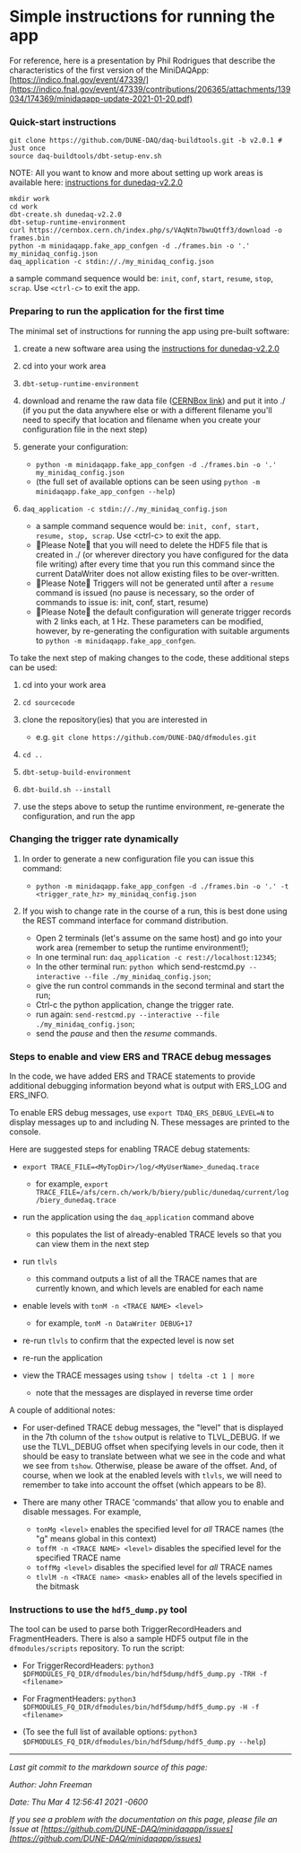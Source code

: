 # Simple instructions for running the app
For reference, here is a presentation by Phil Rodrigues that describe the characteristics of the first version of the MiniDAQApp:  [https://indico.fnal.gov/event/47339/](https://indico.fnal.gov/event/47339/contributions/206365/attachments/139034/174369/minidaqapp-update-2021-01-20.pdf)

### Quick-start instructions
```
git clone https://github.com/DUNE-DAQ/daq-buildtools.git -b v2.0.1 # Just once
source daq-buildtools/dbt-setup-env.sh
```
NOTE: 
All you want to know and more about setting up work areas is available here: [instructions for dunedaq-v2.2.0](https://github.com/DUNE-DAQ/appfwk/wiki/Compiling-and-running-under-v2.2.0)
```
mkdir work
cd work
dbt-create.sh dunedaq-v2.2.0
dbt-setup-runtime-environment
curl https://cernbox.cern.ch/index.php/s/VAqNtn7bwuQtff3/download -o frames.bin
python -m minidaqapp.fake_app_confgen -d ./frames.bin -o '.' my_minidaq_config.json
daq_application -c stdin://./my_minidaq_config.json
```
a sample command sequence would be: `init`, `conf`, `start`, `resume`, `stop`, `scrap`. Use `<ctrl-c>` to exit the app.

### Preparing to run the application for the first time

The minimal set of instructions for running the app using pre-built software:


1. create a new software area using the [instructions for dunedaq-v2.2.0](https://github.com/DUNE-DAQ/appfwk/wiki/Compiling-and-running-under-v2.2.0)


1. cd into your work area


1. `dbt-setup-runtime-environment`


1. download and rename the raw data file ([CERNBox link](https://cernbox.cern.ch/index.php/s/VAqNtn7bwuQtff3/download)) and put it into ./ (if you put the data anywhere else or with a different filename you'll need to specify that location and filename when you create your configuration file in the next step)


1. generate your configuration: 
    * `python -m minidaqapp.fake_app_confgen -d ./frames.bin -o '.' my_minidaq_config.json`
    * (the full set of available options can be seen using `python -m minidaqapp.fake_app_confgen --help`)


1. `daq_application -c stdin://./my_minidaq_config.json`
    * a sample command sequence would be: `init, conf, start, resume, stop, scrap`.  Use &lt;ctrl-c&gt; to exit the app.
    * &#x1F538;Please Note&#x1F538; that you will need to delete the HDF5 file that is created in ./ (or wherever directory you have configured for the data file writing) after every time that you run this command since the current DataWriter does not allow existing files to be over-written.
    * &#x1F538;Please Note&#x1F538; Triggers will not be generated until after a `resume` command is issued (no pause is necessary, so the order of commands to issue is: init, conf, start, resume)
    * &#x1F538;Please Note&#x1F538; the default configuration will generate trigger records with 2 links each, at 1 Hz.  These parameters can be modified, however, by re-generating the configuration with suitable arguments to `python -m minidaqapp.fake_app_confgen`.

To take the next step of making changes to the code, these additional steps can be used:


1. cd into your work area


1. `cd sourcecode`


1. clone the repository(ies) that you are interested in
    * e.g. `git clone https://github.com/DUNE-DAQ/dfmodules.git`


1. `cd ..`


1. `dbt-setup-build-environment`


1. `dbt-build.sh --install`


1. use the steps above to setup the runtime environment, re-generate the configuration, and run the app

### Changing the trigger rate dynamically



1. In order to generate a new configuration file you can issue this command:
    * `python -m minidaqapp.fake_app_confgen -d ./frames.bin -o '.' -t <trigger_rate_hz> my_minidaq_config.json`


1. If you wish to change rate in the course of a run, this is best done using the REST command interface for command distribution.
    * Open 2 terminals (let's assume on the same host) and go into your work area (remember to setup the runtime environment!); 
    * In one terminal run: `daq_application -c rest://localhost:12345`;
    * In the other terminal run: `python `which send-restcmd.py` --interactive --file ./my_minidaq_config.json`;
    * give the run control commands in the second terminal and start the run;
    * Ctrl-c the python application, change the trigger rate.
    * run again: ```send-restcmd.py --interactive --file ./my_minidaq_config.json```;
    * send the *pause* and then the *resume* commands.

### Steps to enable and view ERS and TRACE debug messages 

In the code, we have added ERS and TRACE statements to provide additional debugging information beyond what is output with ERS_LOG and ERS_INFO.  

To enable ERS debug messages, use `export TDAQ_ERS_DEBUG_LEVEL=N` to display messages up to and including N.  These messages are printed to the console.

Here are suggested steps for enabling TRACE debug statements:

* `export TRACE_FILE=<MyTopDir>/log/<MyUserName>_dunedaq.trace`
    * for example, `export TRACE_FILE=/afs/cern.ch/work/b/biery/public/dunedaq/current/log/biery_dunedaq.trace`

* run the application using the `daq_application` command above
    * this populates the list of already-enabled TRACE levels so that you can view them in the next step

* run `tlvls`
    * this command outputs a list of all the TRACE names that are currently known, and which levels are enabled for each name

* enable levels with `tonM -n <TRACE NAME> <level>`
    * for example, `tonM -n DataWriter DEBUG+17`

* re-run `tlvls` to confirm that the expected level is now set

* re-run the application

* view the TRACE messages using `tshow | tdelta -ct 1 | more`
    * note that the messages are displayed in reverse time order

A couple of additional notes:

* For user-defined TRACE debug messages, the "level" that is displayed in the 7th column of the `tshow` output is relative to TLVL_DEBUG.  If we use the TLVL_DEBUG offset when specifying levels in our code, then it should be easy to translate between what we see in the code and what we see from `tshow`.  Otherwise, please be aware of the offset.  And, of course, when we look at the enabled levels with `tlvls`, we will need to remember to take into account the offset (which appears to be 8).

* There are many other TRACE 'commands' that allow you to enable and disable messages.  For example,
    * `tonMg <level>` enables the specified level for *all* TRACE names (the "g" means global in this context)
    * `toffM -n <TRACE NAME> <level>` disables the specified level for the specified TRACE name
    * `toffMg <level>` disables the specified level for *all* TRACE names
    * `tlvlM -n <TRACE name> <mask>` enables all of the levels specified in the bitmask

### Instructions to use the `hdf5_dump.py` tool
The tool can be used to parse both TriggerRecordHeaders and FragmentHeaders. There is also a sample HDF5 output file in the `dfmodules/scripts` repository.
To run the script:

* For TriggerRecordHeaders:  `python3 $DFMODULES_FQ_DIR/dfmodules/bin/hdf5dump/hdf5_dump.py -TRH -f <filename>`

* For FragmentHeaders:  `python3 $DFMODULES_FQ_DIR/dfmodules/bin/hdf5dump/hdf5_dump.py -H -f <filename>`

* (To see the full list of available options:  `python3 $DFMODULES_FQ_DIR/dfmodules/bin/hdf5dump/hdf5_dump.py --help`)
-----

_Last git commit to the markdown source of this page:_


_Author: John Freeman_

_Date: Thu Mar 4 12:56:41 2021 -0600_

_If you see a problem with the documentation on this page, please file an Issue at [https://github.com/DUNE-DAQ/minidaqapp/issues](https://github.com/DUNE-DAQ/minidaqapp/issues)_
